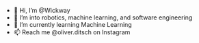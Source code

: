 - 👋 Hi, I’m @Wickway
- 👀 I’m into robotics, machine learning, and software engineering
- 🌱 I’m currently learning Machine Learning
- 📫 Reach me @oliver.ditsch on Instagram

<!---
Wickway/Wickway is a ✨ special ✨ repository because its `README.md` (this file) appears on your GitHub profile.
You can click the Preview link to take a look at your changes.
--->
